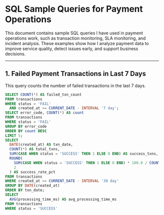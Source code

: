 # SQL Sample Queries for Payment Operations

This document contains sample SQL queries I have used in payment operations work, such as transaction monitoring, SLA monitoring, and incident analysis. These examples show how I analyze payment data to improve service quality, detect issues early, and support business decisions.

---

## 1. Failed Payment Transactions in Last 7 Days

This query counts the number of failed transactions in the last 7 days.

```sql
SELECT COUNT(*) AS failed_txn_count
FROM transactions
WHERE status = 'FAIL'
  AND created_at >= CURRENT_DATE - INTERVAL '7 day';
SELECT error_code, COUNT(*) AS count
FROM transactions
WHERE status = 'FAIL'
GROUP BY error_code
ORDER BY count DESC
LIMIT 5;
SELECT
  DATE(created_at) AS txn_date,
  COUNT(*) AS total_txns,
  SUM(CASE WHEN status = 'SUCCESS' THEN 1 ELSE 0 END) AS success_txns,
  ROUND(
    SUM(CASE WHEN status = 'SUCCESS' THEN 1 ELSE 0 END) * 100.0 / COUNT(*),
    2
  ) AS success_rate_pct
FROM transactions
WHERE created_at >= CURRENT_DATE - INTERVAL '30 day'
GROUP BY DATE(created_at)
ORDER BY txn_date;
SELECT
  AVG(processing_time_ms) AS avg_processing_time_ms
FROM transactions
WHERE status = 'SUCCESS'
  AND created_at >= CURRENT_DATE - INTERVAL '30 day';
SELECT
  DATE(created_at) AS txn_date,
  ROUND(AVG(processing_time_ms), 2) AS avg_processing_time_ms
FROM transactions
WHERE status = 'SUCCESS'
  AND created_at >= CURRENT_DATE - INTERVAL '30 day'
GROUP BY DATE(created_at)
ORDER BY txn_date;
SELECT
  COUNT(*) AS sla_breach_count
FROM transactions
WHERE status = 'SUCCESS'
  AND processing_time_ms > 2000
  AND created_at >= CURRENT_DATE - INTERVAL '7 day';
SELECT
  DATE(created_at) AS txn_date,
  error_code,
  COUNT(*) AS error_count
FROM transactions
WHERE status = 'FAIL'
  AND created_at >= CURRENT_DATE - INTERVAL '14 day'
GROUP BY DATE(created_at), error_code
ORDER BY txn_date, error_code;
SELECT
  DATE(created_at) AS txn_date,
  COUNT(*) AS total_txns,
  SUM(CASE WHEN status = 'FAIL' THEN 1 ELSE 0 END) AS failed_txns,
  ROUND(
    SUM(CASE WHEN status = 'FAIL' THEN 1 ELSE 0 END) * 100.0 / COUNT(*),
    2
  ) AS error_rate_pct
FROM transactions
WHERE created_at >= CURRENT_DATE - INTERVAL '30 day'
GROUP BY DATE(created_at)
ORDER BY txn_date;
SELECT
  error_code,
  COUNT(*) AS fail_count
FROM transactions
WHERE status = 'FAIL'
  AND created_at >= CURRENT_DATE - INTERVAL '30 day'
GROUP BY error_code
ORDER BY fail_count DESC
LIMIT 3;

